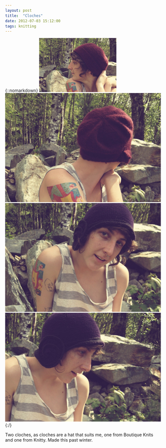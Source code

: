```yaml
---
layout: post
title:  "Cloches"
date: 2012-07-03 15:12:00
tags: knitting
---
```

{::nomarkdown}
<img src="/uploads/2012/07/cloche01.jpg">
<img src="/uploads/2012/07/cloche02.jpg">
<img src="/uploads/2012/07/cloche03.jpg">
<img src="/uploads/2012/07/cloche04.jpg">
{:/}

Two cloches, as cloches are a hat that suits me, one from Boutique Knits and one from Knitty. Made this past winter.
